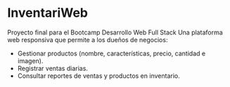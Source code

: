 # InventariWeb
Proyecto final para el Bootcamp Desarrollo Web Full Stack
Una plataforma web responsiva que permite a los dueños de negocios:
- Gestionar productos (nombre, características, precio, cantidad e imagen).
- Registrar ventas diarias.
- Consultar reportes de ventas y productos en inventario.
